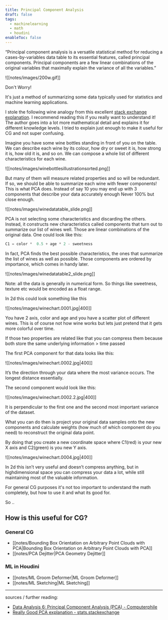 ```yaml
---
title: Principal Component Analysis
draft: false
tags:
  - machinelearning
  - math
  - houdini
enableToc: false
---
```

“Principal component analysis is a versatile statistical method for reducing a cases-by-variables data table to its essential features, called principal components. Principal components are a few linear combinations of the original variables that maximally explain the variance of all the variables.”

![[notes/images/200w.gif]]

Don't Worry!

It's just a method of summarizing some data typically used for statistics and machine learning applications.

I stole the following wine analogy from this excellent [stack exchange explanation](https://stats.stackexchange.com/questions/2691/making-sense-of-principal-component-analysis-eigenvectors-eigenvalues/140579#140579). I recommend reading this if you really want to understand it! The author goes into a lot more mathematical detail and explains it for different knowledge levels. I tried to explain just enough to make it useful for CG and not super confusing.

Imagine you have some wine bottles standing in front of you on the table. We can describe each wine by its colour, how dry or sweet it is, how strong it is, how old it is, and so on. We can compose a whole list of different characteristics for each wine.

![[notes/images/winebottlesillustrationsorted.png]]

But many of them will measure related properties and so will be redundant. If so, we should be able to summarize each wine with fewer components! This is what PCA does.
Instead of say 10 you may end up with 3 components that describe your data accurately enough
Never 100% but close enough.

![[notes/images/winedatatable_slide.png]]

PCA is not selecting some characteristics and discarding the others. Instead, it constructs new characteristics called components that turn out to summarize our list of wines well. Those are linear combinations of the original data. One could look like this:

```C
C1 = color *  0.5 + age * 2 - sweetness
```

In fact, PCA finds the best possible characteristics, the ones that summarize the list of wines as well as possible. Those components are ordered by importance, which comes in handy later.

![[notes/images/winedatatable2_slide.png]]

Note: all the data is generally in numerical form. So things like sweetness, texture etc would be encoded as a float range.

In 2d this could look something like this 

![[notes/images/winechart.0001.jpg|400]]

You have 2 axis, color and age and you have a scatter plot of different wines. This is of course not how wine works but lets just pretend that it gets more colorful over time.

If those two properties are related like that you can compress them because both store the same underlying information > time passed

The first PCA component for that data looks like this:

![[notes/images/winechart.0002.jpg|400]]

It’s the direction through your data where the most variance occurs. The longest distance essentially.

The second component would look like this:

![[notes/images/winechart.0002.2.jpg|400]]

It is perpendicular to the first one and the second most important variance of the dataset.

What you can do then is project your original data samples onto the new components and calculate weights (how much of which component do you need) to reconstruct the original data point. 

By doing that you create a new coordinate space where C1(red) is your new X axis and C2(green) is you new Y axis.

![[notes/images/winechart.0004.jpg|400]]

In 2d this isn’t very useful and doesn’t compress anything, but in highdimensional space you can compress your data a lot, while still maintaining most of the valuable information.

For general CG purposes it's not too important to understand the math completely, but how to use it and what its good for.

So ..
## How is this useful for CG?

### General CG

- [[notes/Bounding Box Orientation on Arbitrary Point Clouds with PCA|Bounding Box Orientation on Arbitrary Point Clouds with PCA]]
- [[notes/PCA Dejitter|PCA Geometry Dejitter]]
### ML in Houdini

- [[notes/ML Groom Deformer|ML Groom Deformer]]
- [[notes/ML Sketching|ML Sketching]]

---

sources / further reading:
- [Data Analysis 6: Principal Component Analysis (PCA) - Computerphile](https://www.youtube.com/watch?v=TJdH6rPA-TI)
- [Really Good PCA explanation - stats.stackexchange](https://stats.stackexchange.com/questions/2691/making-sense-of-principal-component-analysis-eigenvectors-eigenvalues/140579#140579)

